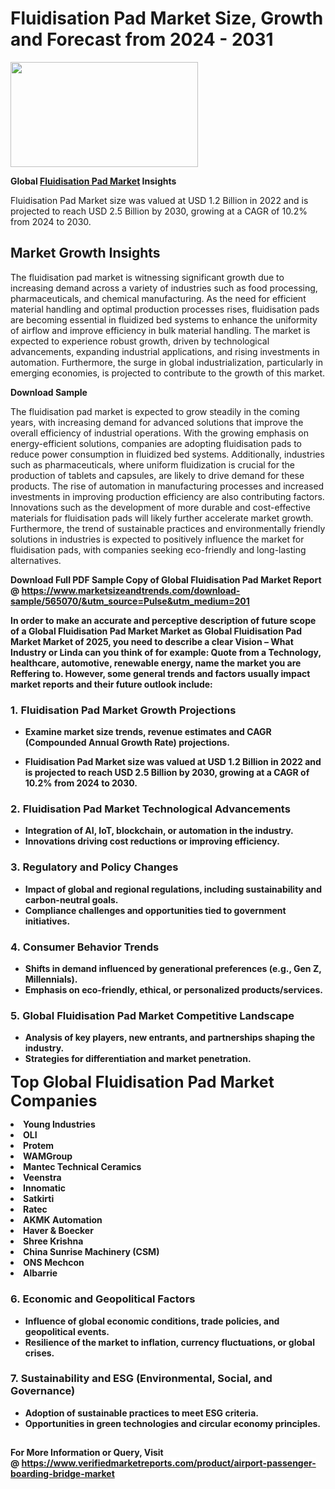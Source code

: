 <H1>Fluidisation Pad Market Size, Growth and Forecast from 2024 - 2031</H1><img class="aligncenter size-medium wp-image-584254" src="https://thirdeyenews.in/wp-content/uploads/2024/09/Global-Market-Research-300x168.jpeg" alt="" width="300" height="168" /><p><strong>Global&nbsp;<a href="https://www.marketsizeandtrends.com/download-sample/565070/&amp;utm_source=Pulse&amp;utm_medium=201">Fluidisation Pad Market</a> Insights</strong></p><p>Fluidisation Pad Market size was valued at USD 1.2 Billion in 2022 and is projected to reach USD 2.5 Billion by 2030, growing at a CAGR of 10.2% from 2024 to 2030.</p><p><h2>Market Growth Insights</h2> <p>The fluidisation pad market is witnessing significant growth due to increasing demand across a variety of industries such as food processing, pharmaceuticals, and chemical manufacturing. As the need for efficient material handling and optimal production processes rises, fluidisation pads are becoming essential in fluidized bed systems to enhance the uniformity of airflow and improve efficiency in bulk material handling. The market is expected to experience robust growth, driven by technological advancements, expanding industrial applications, and rising investments in automation. Furthermore, the surge in global industrialization, particularly in emerging economies, is projected to contribute to the growth of this market.</p> <p><strong>Download Sample</strong></p> <p>The fluidisation pad market is expected to grow steadily in the coming years, with increasing demand for advanced solutions that improve the overall efficiency of industrial operations. With the growing emphasis on energy-efficient solutions, companies are adopting fluidisation pads to reduce power consumption in fluidized bed systems. Additionally, industries such as pharmaceuticals, where uniform fluidization is crucial for the production of tablets and capsules, are likely to drive demand for these products. The rise of automation in manufacturing processes and increased investments in improving production efficiency are also contributing factors. Innovations such as the development of more durable and cost-effective materials for fluidisation pads will likely further accelerate market growth. Furthermore, the trend of sustainable practices and environmentally friendly solutions in industries is expected to positively influence the market for fluidisation pads, with companies seeking eco-friendly and long-lasting alternatives. <p><strong></p><p><span class=""><strong>Download Full PDF Sample Copy of Global Fluidisation Pad Market Report</strong> @ <a href="https://www.marketsizeandtrends.com/download-sample/565070/&amp;utm_source=Pulse&amp;utm_medium=201" target="_blank">https://www.marketsizeandtrends.com/download-sample/565070/&amp;utm_source=Pulse&amp;utm_medium=201</a></span></p><p>In order to make an accurate and perceptive description of future scope of a Global&nbsp;Fluidisation Pad Market Market as Global&nbsp;Fluidisation Pad Market Market of 2025, you need to describe a clear Vision &ndash; What Industry or Linda can you think of for example: Quote from a Technology, healthcare, automotive, renewable energy, name the market you are Reffering to. However, some general trends and factors usually impact market reports and their future outlook include:</p><h3>1.&nbsp;<strong>Fluidisation Pad Market Growth Projections</strong></h3><ul><li>Examine market size trends, revenue estimates and CAGR (Compounded Annual Growth Rate) projections.</li><li><p>Fluidisation Pad Market size was valued at USD 1.2 Billion in 2022 and is projected to reach USD 2.5 Billion by 2030, growing at a CAGR of 10.2% from 2024 to 2030.</p></li></ul><h3>2.&nbsp;<strong>Fluidisation Pad Market Technological Advancements</strong></h3><ul><li>Integration of AI, IoT, blockchain, or automation in the industry.</li><li>Innovations driving cost reductions or improving efficiency.</li></ul><h3>3.&nbsp;<strong>Regulatory and Policy Changes</strong></h3><ul><li>Impact of global and regional regulations, including sustainability and carbon-neutral goals.</li><li>Compliance challenges and opportunities tied to government initiatives.</li></ul><h3>4.&nbsp;<strong>Consumer Behavior Trends</strong></h3><ul><li>Shifts in demand influenced by generational preferences (e.g., Gen Z, Millennials).</li><li>Emphasis on eco-friendly, ethical, or personalized products/services.</li></ul><h3>5.&nbsp;<strong>Global Fluidisation Pad Market Competitive Landscape</strong></h3><ul><li>Analysis of key players, new entrants, and partnerships shaping the industry.</li><li>Strategies for differentiation and market penetration.</li></ul><p data-pm-slice="1 1 []"><span style="color: inherit; font-family: inherit; font-size: 25px;">Top Global Fluidisation Pad Market Companies</span></p><div class="" data-test-id=""><p><li>Young Industries</li><li> OLI</li><li> Protem</li><li> WAMGroup</li><li> Mantec Technical Ceramics</li><li> Veenstra</li><li> Innomatic</li><li> Satkirti</li><li> Ratec</li><li> AKMK Automation</li><li> Haver & Boecker</li><li> Shree Krishna</li><li> China Sunrise Machinery (CSM)</li><li> ONS Mechcon</li><li> Albarrie</li></p></div><h3>6.&nbsp;<strong>Economic and Geopolitical Factors</strong></h3><ul><li>Influence of global economic conditions, trade policies, and geopolitical events.</li><li>Resilience of the market to inflation, currency fluctuations, or global crises.</li></ul><h3>7.&nbsp;<strong>Sustainability and ESG (Environmental, Social, and Governance)</strong></h3><ul><li>Adoption of sustainable practices to meet ESG criteria.</li><li>Opportunities in green technologies and circular economy principles.</li></ul><h2><strong style="font-size: 14px;">For More Information or Query, Visit @&nbsp;</strong><a style="background-color: #ffffff; font-size: 14px;" href="https://www.marketsizeandtrends.com/report/fluidisation-pad-market/" target="_blank">https://www.verifiedmarketreports.com/product/airport-passenger-boarding-bridge-market</a></h2>
